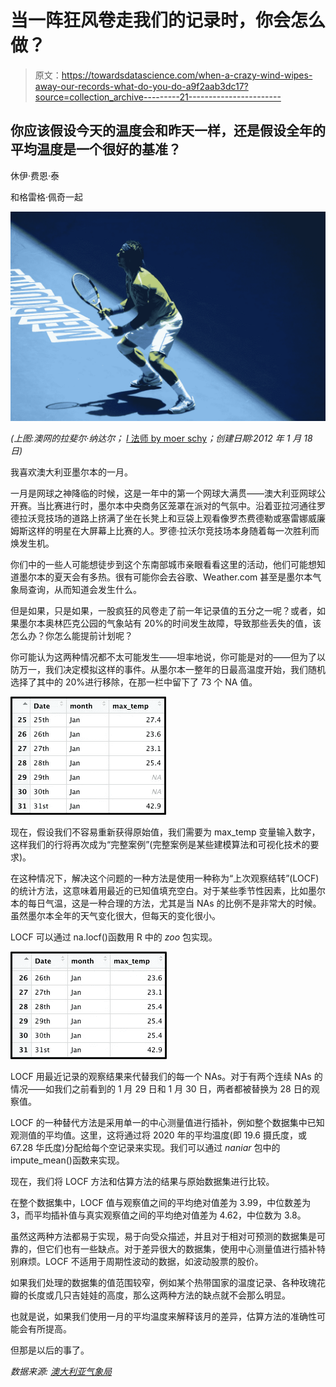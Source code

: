 # 当一阵狂风卷走我们的记录时，你会怎么做？

> 原文：<https://towardsdatascience.com/when-a-crazy-wind-wipes-away-our-records-what-do-you-do-a9f2aab3dc17?source=collection_archive---------21----------------------->

## 你应该假设今天的温度会和昨天一样，还是假设全年的平均温度是一个很好的基准？

休伊·费恩·泰

和格雷格·佩奇一起

![](img/659d1d4aa904b0ad3696e6d252afc5ef.png)

*(上图:澳网的拉斐尔·纳达尔；* [*I* 法师 by moer schy](https://pixabay.com/images/id-288554/)*；创建日期:2012 年 1 月 18 日)*

我喜欢澳大利亚墨尔本的一月。

一月是网球之神降临的时候，这是一年中的第一个网球大满贯——澳大利亚网球公开赛。当比赛进行时，墨尔本中央商务区笼罩在派对的气氛中。沿着亚拉河通往罗德拉沃竞技场的道路上挤满了坐在长凳上和豆袋上观看像罗杰费德勒或塞雷娜威廉姆斯这样的明星在大屏幕上比赛的人。罗德·拉沃尔竞技场本身随着每一次胜利而焕发生机。

你们中的一些人可能想徒步到这个东南部城市亲眼看看这里的活动，他们可能想知道墨尔本的夏天会有多热。很有可能你会去谷歌、Weather.com 甚至是墨尔本气象局查询，从而知道会发生什么。

但是如果，只是如果，一股疯狂的风卷走了前一年记录值的五分之一呢？或者，如果墨尔本奥林匹克公园的气象站有 20%的时间发生故障，导致那些丢失的值，该怎么办？你怎么能提前计划呢？

你可能认为这两种情况都不太可能发生——坦率地说，你可能是对的——但为了以防万一，我们决定模拟这样的事件。从墨尔本一整年的日最高温度开始，我们随机选择了其中的 20%进行移除，在那一栏中留下了 73 个 NA 值。

![](img/66275b5d59e6a901a22a33f30bdfabc5.png)

现在，假设我们不容易重新获得原始值，我们需要为 max_temp 变量输入数字，这样我们的行将再次成为“完整案例”(完整案例是某些建模算法和可视化技术的要求)。

在这种情况下，解决这个问题的一种方法是使用一种称为“上次观察结转”(LOCF)的统计方法，这意味着用最近的已知值填充空白。对于某些季节性因素，比如墨尔本的每日气温，这是一种合理的方法，尤其是当 NAs 的比例不是非常大的时候。虽然墨尔本全年的天气变化很大，但每天的变化很小。

LOCF 可以通过 na.locf()函数用 R 中的 *zoo* 包实现。

![](img/cc9d65b62dd988b1cf18dcf3be71c6be.png)

LOCF 用最近记录的观察结果来代替我们的每一个 NAs。对于有两个连续 NAs 的情况——如我们之前看到的 1 月 29 日和 1 月 30 日，两者都被替换为 28 日的观察值。

LOCF 的一种替代方法是采用单一的中心测量值进行插补，例如整个数据集中已知观测值的平均值。这里，这将通过将 2020 年的平均温度(即 19.6 摄氏度，或 67.28 华氏度)分配给每个空记录来实现。我们可以通过 *naniar* 包中的 impute_mean()函数来实现。

现在，我们将 LOCF 方法和估算方法的结果与原始数据集进行比较。

在整个数据集中，LOCF 值与观察值之间的平均绝对值差为 3.99，中位数差为 3，而平均插补值与真实观察值之间的平均绝对值差为 4.62，中位数为 3.8。

虽然这两种方法都易于实现，易于向受众描述，并且对于相对可预测的数据集是可靠的，但它们也有一些缺点。对于差异很大的数据集，使用中心测量值进行插补特别麻烦。LOCF 不适用于周期性波动的数据，如波动股票的股价。

如果我们处理的数据集的值范围较窄，例如某个热带国家的温度记录、各种玫瑰花瓣的长度或几只吉娃娃的高度，那么这两种方法的缺点就不会那么明显。

也就是说，如果我们使用一月的平均温度来解释该月的差异，估算方法的准确性可能会有所提高。

但那是以后的事了。

*数据来源:* [*澳大利亚气象局*](http://www.bom.gov.au/climate/data/)